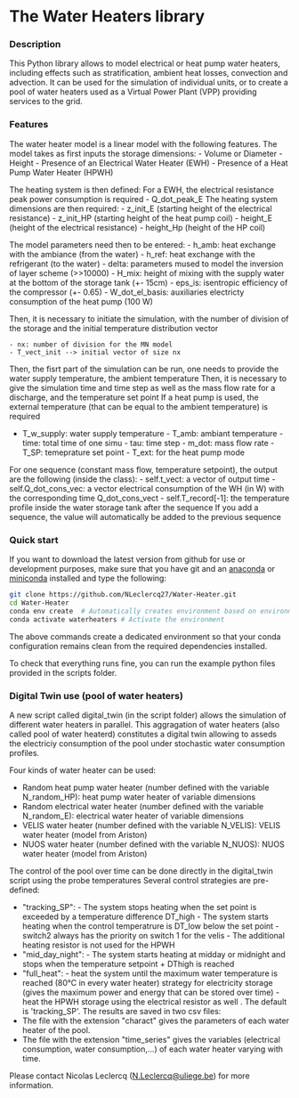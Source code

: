 # The Water Heaters library

### Description
This Python library allows to model electrical or heat pump water heaters, including effects such as stratification, ambient heat losses, convection and advection. It can be used for the simulation of individual units, or to create a pool of water heaters used as a Virtual Power Plant (VPP) providing services to the grid.
 
### Features
The water heater model is a linear model with the following features.
The model takes as first inputs the storage dimensions:
    - Volume or Diameter
    - Height
    - Presence of an Electrical Water Heater (EWH)
    - Presence of a Heat Pump Water Heater (HPWH)
    
The heating system is then defined:
For a EWH, the electrical resistance peak power consumption is required
    - Q_dot_peak_E
The heating system dimensions are then required:
    - z_init_E (starting height of the electrical resistance)
    - z_init_HP (starting height of the heat pump coil)
    - height_E (height of the electrical resistance)
    - height_Hp (height of the HP coil)
    
The model parameters need then to be entered: 
    - h_amb: heat exchange with the ambiance (from the water)
    - h_ref: heat exchange with the refrigerant (to the water)
    - delta: parameters mused to model the inversion of layer scheme (>>10000)
    - H_mix: height of mixing with the supply water at the bottom of the storage tank (+- 15cm)
    - eps_is: isentropic efficiency of the compressor (+- 0.65)
    - W_dot_el_basis: auxiliaries electricty consumption of the heat pump (100 W)
    
Then, it is necessary to initiate the simulation, with the number of division of the storage and the initial temperature distribution vector

    - nx: number of division for the MN model
    - T_vect_init --> initial vector of size nx
    
Then, the fisrt part of the simulation can be run, one needs to provide the water supply temperature, the ambient temperature 
Then, it is necessary to give the simulation time and time step as well as the mass flow rate for a discharge, and the temperature set point
If a heat pump is used, the external temperature (that can be equal to the ambient temperature) is required 
   - T_w_supply: water supply temperature
    - T_amb: ambiant temperature
    - time: total time of one simu
    - tau: time step 
    - m_dot: mass flow rate
    - T_SP: temeprature set point 
    - T_ext: for the heat pump mode
    
For one sequence (constant mass flow, temperature setpoint), the output are the following (inside the class):
    - self.t_vect: a vector of output time
    - self.Q_dot_cons_vec: a vector electrical consumption of the WH (in W) with the corresponding time Q_dot_cons_vect
    - self.T_record[-1]: the temperature profile inside the water storage tank after the sequence
If you add a sequence, the value will automatically be added to the previous sequence


### Quick start

If you want to download the latest version from github for use or development purposes, make sure that you have git and an [anaconda](https://www.anaconda.com/distribution/) or [miniconda](https://docs.conda.io/projects/miniconda/) installed and type the following:

```bash
git clone https://github.com/NLeclercq27/Water-Heater.git
cd Water-Heater
conda env create  # Automatically creates environment based on environment.yml
conda activate waterheaters # Activate the environment
```

The above commands create a dedicated environment so that your conda configuration remains clean from the required dependencies installed.

To check that everything runs fine, you can run the example python files provided in the scripts folder.

### Digital Twin use (pool of water heaters)

A new script called digital_twin (in the script folder) allows the simulation of different water heaters in parallel. 
This aggragation of water heaters (also called pool of water heaterd) constitutes a digital twin allowing to asseds the electriciy consumption of the pool under stochastic water consumption profiles. 

Four kinds of water heater can be used: 
- Random heat pump water heater (number defined with the variable N_random_HP): heat pump water heater of variable dimensions
- Random electrical water heater (number defined with the variable N_random_E): electrical water heater of variable dimensions
- VELIS water heater (number defined with the variable N_VELIS): VELIS water heater (model from Ariston)
- NUOS water heater (number defined with the variable N_NUOS): NUOS water heater (model from Ariston)

The  control of the pool over time can be done directly in the digital_twin script using the probe temperatures
Several control strategies are pre-defined:
- "tracking_SP": - The system stops heating when the set point is exceeded by a temperature difference DT_high
                 - The system starts heating when the control temperatrure is DT_low below the set point
                 - switch2 always has the priority on switch 1 for the velis
                 - The additional heating resistor is not used for the HPWH
- "mid_day_night": - The system starts heating at midday or midnight and stops when the temperature 
                  setpoint + DThigh is reached
- "full_heat": - heat the system until the maximum water temperature is reached (80°C in every water heater)
                  strategy for electricity storage (gives the maximum power and energy that can be stored over time)
               - heat the HPWH storage using the electrical resistor as well . The default is 'tracking_SP'.
The results are saved in two csv files:
- The file with the extension "charact" gives the parameters of each water heater of the pool.
- The file with the extension "time_series" gives the variables (electrical consumption, water consumption,...)
        of each water heater varying with time.
  
Please contact Nicolas Leclercq (N.Leclercq@uliege.be) for more information.
